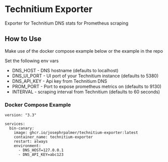 # Technitium Exporter

Exporter for Technitium DNS stats for Prometheus scraping

## How to Use
Make use of the docker compose example below or the example in the repo

Set the following env vars

- DNS_HOST - DNS hostname (defaults to localhost)
- DNS_UI_PORT - UI port of your Technitium instance (defaults to 5380)
- DNS_API_KEY - Api key from Technitium DNS
- PROM_PORT - Port to expose prometheus metrics on (defaults to 9130)
- INTERVAL - scraping interval from Technitium (defaults to 60 seconds)

### Docker Compose Example
```
version: "3.3"

services:
  bin-canary:
    image: ghcr.io/josephrpalmer/technitium-exporter:latest
    container_name: technitium-exporter
    restart: always
    environment:
      - DNS_HOST=127.0.0.1
      - DNS_API_KEY=abc123


```
